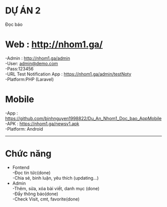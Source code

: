 # DỰ ÁN 2 <br>
Đọc báo <br>
# Web : http://nhom1.ga/<br>
-Admin : http://nhom1.ga/admin<br>
-User: admin@demo.com <br>
-Pass:123456<br>
-URL Test Notification App : https://nhom1.ga/admin/testNoty<br>
-Platform:PHP (Laravel)<br>

# Mobile <br>
-App : https://github.com/binhnguyen1998822/Du_An_Nhom1_Doc_bao_AppMobile<br>
-APK : https://nhom1.ga/newsv1.apk <br>
-Platform: Android <br><hr>

# Chức năng<br>
- Fontend<br>
-Đọc tin tức(done)<br>
-Chia sẻ, binh luận, yêu thích (updating...)<br>
- Admin<br>
-Thêm, sửa, xóa bài viết, danh mục (done)<br>
-Đẩy thông báo(done)<br>
-Check Visit, cmt, favorite(done)<br>
